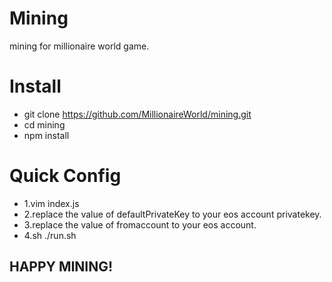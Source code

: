 # Mining
mining for millionaire world game.
# Install
* git clone https://github.com/MillionaireWorld/mining.git
* cd mining
* npm install
# Quick Config
* 1.vim index.js
* 2.replace the value of defaultPrivateKey to your eos account privatekey.
* 3.replace the value of fromaccount to your eos account.
* 4.sh ./run.sh
## HAPPY MINING!
